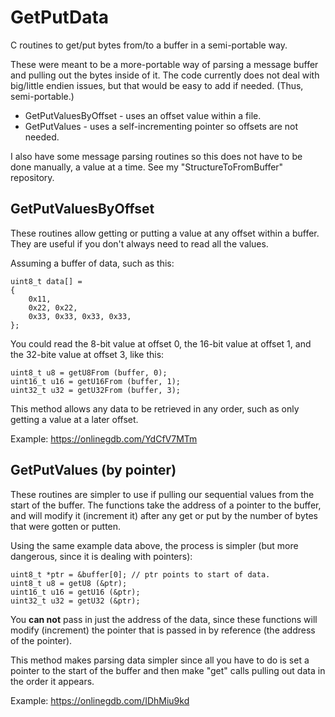 # GetPutData
C routines to get/put bytes from/to a buffer in a semi-portable way.

These were meant to be a more-portable way of parsing a message buffer and pulling out the bytes inside of it. The code currently does not deal with big/little endien issues, but that would be easy to add if needed. (Thus, semi-portable.)

* GetPutValuesByOffset - uses an offset value within a file.
* GetPutValues - uses a self-incrementing pointer so offsets are not needed.

I also have some message parsing routines so this does not have to be done manually, a value at a time. See my "StructureToFromBuffer" repository.

## GetPutValuesByOffset
These routines allow getting or putting a value at any offset within a buffer. They are useful if you don't always need to read all the values.

Assuming a buffer of data, such as this:
```
uint8_t data[] =
{
    0x11,
    0x22, 0x22,
    0x33, 0x33, 0x33, 0x33,
};
```
You could read the 8-bit value at offset 0, the 16-bit value at offset 1, and the 32-bite value at offset 3, like this:
```
uint8_t u8 = getU8From (buffer, 0);
uint16_t u16 = getU16From (buffer, 1);
uint32_t u32 = getU32From (buffer, 3);
```
This method allows any data to be retrieved in any order, such as only getting a value at a later offset.

Example: https://onlinegdb.com/YdCfV7MTm

## GetPutValues (by pointer)
These routines are simpler to use if pulling our sequential values from the start of the buffer. The functions take the address of a pointer to the buffer, and will modify it (increment it) after any get or put by the number of bytes that were gotten or putten.

Using the same example data above, the process is simpler (but more dangerous, since it is dealing with pointers):
```
uint8_t *ptr = &buffer[0]; // ptr points to start of data.
uint8_t u8 = getU8 (&ptr);
uint16_t u16 = getU16 (&ptr);
uint32_t u32 = getU32 (&ptr);
```
You **can not** pass in just the address of the data, since these functions will modify (increment) the pointer that is passed in by reference (the address of the pointer).

This method makes parsing data simpler since all you have to do is set a pointer to the start of the buffer and then make "get" calls pulling out data in the order it appears.

Example: https://onlinegdb.com/IDhMiu9kd

